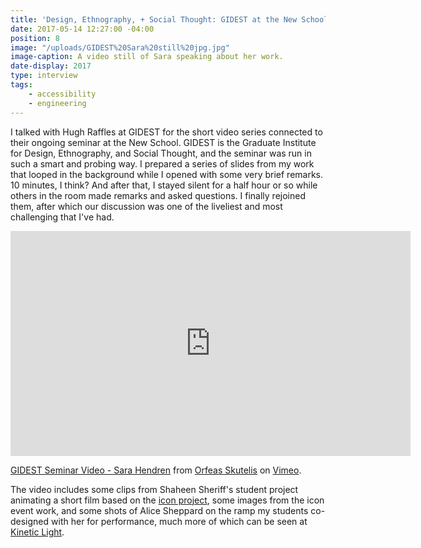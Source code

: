 ```yaml
---
title: 'Design, Ethnography, + Social Thought: GIDEST at the New School'
date: 2017-05-14 12:27:00 -04:00
position: 8
image: "/uploads/GIDEST%20Sara%20still%20jpg.jpg"
image-caption: A video still of Sara speaking about her work.
date-display: 2017
type: interview
tags: 
    - accessibility
    - engineering
---
```


I talked with Hugh Raffles at GIDEST for the short video series connected to their ongoing seminar at the New School. GIDEST is the Graduate Institute for Design, Ethnography, and Social Thought, and the seminar was run in such a smart and probing way. I prepared a series of slides from my work that looped in the background while I opened with some very brief remarks. 10 minutes, I think? And after that, I stayed silent for a half hour or so while others in the room made remarks and asked questions. I finally rejoined them, after which our discussion was one of the liveliest and most challenging that I've had. 

<iframe src="https://player.vimeo.com/video/215328807" width="640" height="360" frameborder="0" webkitallowfullscreen mozallowfullscreen allowfullscreen></iframe>
<p><a href="https://vimeo.com/215328807">GIDEST Seminar Video - Sara Hendren</a> from <a href="https://vimeo.com/orfeasskutelis">Orfeas Skutelis</a> on <a href="https://vimeo.com">Vimeo</a>.</p>

The video includes some clips from Shaheen Sheriff's student project animating a short film based on the [icon project](http://accessibleicon.org/), some images from the icon event work, and some shots of Alice Sheppard on the ramp my students co-designed with her for performance, much more of which can be seen at [Kinetic Light](https://kineticlight.org/).

